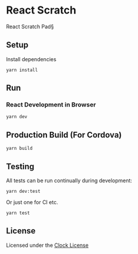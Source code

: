 # React Scratch

React Scratch Pad§

## Setup

Install dependencies

```
yarn install
```

## Run

### React Development in Browser

```
yarn dev
```

## Production Build (For Cordova)

```
yarn build
```

## Testing

All tests can be run continually during development:

```
yarn dev:test
```

Or just one for CI etc.

```
yarn test
```

## License
Licensed under the [Clock License](https://github.com/clocklimited/ClockLicense)
